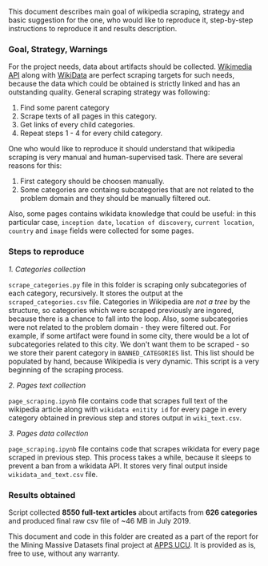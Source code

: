 This document describes main goal of wikipedia scraping, strategy and basic suggestion for the one, who would like to reproduce it, step-by-step instructions to reproduce it and results description.

### Goal, Strategy, Warnings

For the project needs, data about artifacts should be collected. [Wikimedia API](https://www.mediawiki.org/wiki/API:Main_page) along with [WikiData](https://www.wikidata.org/wiki/Wikidata:Main_Page) are perfect scraping targets for such needs, because the data which could be obtained is strictly linked and has an outstanding quality.
General scraping strategy was following:

1. Find some parent category
2. Scrape texts of all pages in this category.
3. Get links of every child categories.
4. Repeat steps 1 - 4 for every child category.

One who would like to reproduce it should understand that wikipedia scraping is very manual and human-supervised task. There are several reasons for this:

1. First category should be choosen manually.
2. Some categories are containg subcategories that are not related to the problem domain and they should be manually filtered out.

Also, some pages contains wikidata knowledge that could be useful: in this particular case, `inception date`, `location of discovery`, `current location`, `country` and `image` fields were collected for some pages.

### Steps to reproduce

*1. Categories collection*

`scrape_categories.py` file in this folder is scraping only subcategories of each category, recursively. It stores the output at the `scraped_categories.csv` file. Categories in Wikipedia are *not a tree* by the structure, so categories which were scraped previously are ingored, because there is a chance to fall into the loop. Also, some subcategories were not related to the problem domain - they were filtered out. For example, if some artifact were found in some city, there would be a lot of subcategories related to this city. We don't want them to be scraped - so we store their parent category in `BANNED_CATEGORIES` list. This list should be populated by hand, because Wikipedia is very dynamic. This script is a very beginning of the scraping process.

*2. Pages text collection*

`page_scraping.ipynb` file contains code that scrapes full text of the wikipedia article along with `wikidata enitity id` for every page in every category obtained in previous step and stores output in `wiki_text.csv`.

*3. Pages data collection*

`page_scraping.ipynb` file contains code that scrapes wikidata for every page scraped in previous step. This process takes a while, because it sleeps to prevent a ban from a wikidata API. It stores very final output inside `wikidata_and_text.csv` file.

### Results obtained

Script collected **8550 full-text articles** about artifacts from **626 categories** and produced final raw csv file of ~46 MB in July 2019.

This document and code in this folder are created as a part of the report for the Mining Massive Datasets final project at [APPS UCU](https://apps.ucu.edu.ua/).
It is provided as is, free to use, without any warranty.
